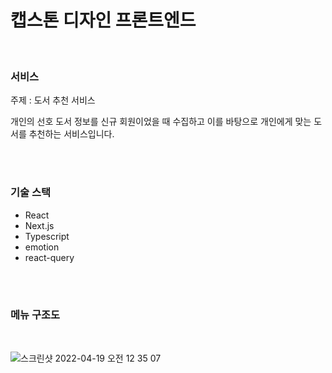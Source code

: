 # 캡스톤 디자인 프론트엔드

<br>

### 서비스

주제 : 도서 추천 서비스

개인의 선호 도서 정보를 신규 회원이었을 때 수집하고 이를 바탕으로 개인에게 맞는 도서를 추천하는 서비스입니다.

<br>

<br>

### 기술 스택

-   React
-   Next.js
-   Typescript
-   emotion
-   react-query

<br><br>

### 메뉴 구조도

<br>

![스크린샷 2022-04-19 오전 12 35 07](https://user-images.githubusercontent.com/24295703/163832751-f521bdbd-3efd-41ee-b191-e61923da3722.png)

<br>
